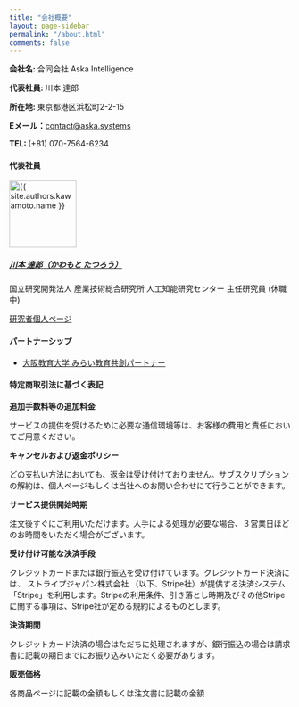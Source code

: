 ```yaml
---
title: "会社概要"
layout: page-sidebar
permalink: "/about.html"
comments: false
---
```



<!-- <h4 class="mt-3 mb-3">会社情報</h4> -->

<p><strong>会社名: </strong>合同会社 Aska Intelligence</p>
<p><strong>代表社員: </strong>川本 達郎</p>
<p><strong>所在地: </strong>東京都港区浜松町2-2-15</p>
<p><strong>Eメール：</strong><a href="mailto:contact@aska.systems">contact@aska.systems</a></p>
<p><strong>TEL: </strong>(+81) 070-7564-6234</p>

<!-- <p><a href="https://aska.systems/commerce-disclosure/ja/">特定商取引法に基づく表記</a></p> -->

<!-- <h5 class="mt-5 mb-3">ソーシャルメディア</h5>
<a href="https://twitter.com/skaintelligence">公式X: @skaintelligence</a> -->


<h4 class="mt-6 mb-3">代表社員</h4>

<img alt="{{ site.authors.kawamoto.name }}" src="{{site.baseurl}}/{{ site.authors.kawamoto.avatar }}" class="rounded-circle" height="120" width="120">

<h5><a href="https://tatsuro-kawamoto-jp.github.io/">川本 達郎（かわもと たつろう）</a></h5>

<p>国立研究開発法人 産業技術総合研究所 人工知能研究センター 主任研究員 (休職中)</p>
<p><a href="https://tatsuro-kawamoto-jp.github.io/">研究者個人ページ</a></p>


<h4 class="mt-6 mb-3">パートナーシップ</h4>
<ul>
	<li><a href="https://mirai.osaka-kyoiku.ac.jp/">大阪教育大学 みらい教育共創パートナー</a></li>
</ul>


<h4 class="mt-6 mb-3">特定商取引法に基づく表記</h4>

<p class="mb-1"><strong>追加手数料等の追加料金</strong></p>
<p>サービスの提供を受けるために必要な通信環境等は、お客様の費用と責任においてご用意ください。</p>

<p class="mb-1"><strong>キャンセルおよび返金ポリシー</strong></p>
<p>どの支払い方法においても、返金は受け付けておりません。サブスクリプションの解約は、個人ページもしくは当社へのお問い合わせにて行うことができます。</p>

<p class="mb-1"><strong>サービス提供開始時期</strong></p>
<p>注文後すぐにご利用いただけます。人手による処理が必要な場合、３営業日ほどのお時間をいただく場合がございます。</p>


<p class="mb-1"><strong>受け付け可能な決済手段</strong></p>
<p>クレジットカードまたは銀行振込を受け付けています。クレジットカード決済には、 ストライプジャパン株式会社 （以下、Stripe社）が提供する決済システム「Stripe」を利用します。Stripeの利用条件、引き落とし時期及びその他Stripeに関する事項は、Stripe社が定める規約によるものとします。</p>

<p class="mb-1"><strong>決済期間</strong></p>
<p>クレジットカード決済の場合はただちに処理されますが、銀行振込の場合は請求書に記載の期日までにお振り込みいただく必要があります。</p>

<p class="mb-1"><strong>販売価格</strong></p>
<p>各商品ページに記載の金額もしくは注文書に記載の金額</p>


